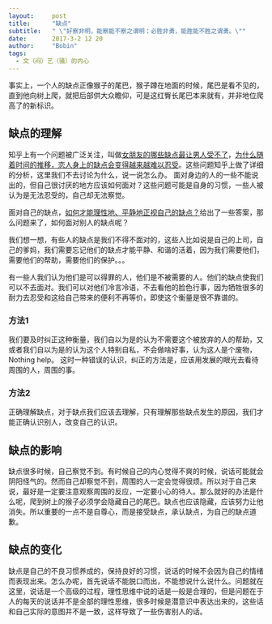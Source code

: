 ```yaml
---
layout:     post
title:      "缺点"
subtitle:   " \"好察非明，能察能不察之谓明；必胜非勇，能胜能不胜之谓勇。\""
date:       2017-3-2 12 20
author:     "Bobin"
tags:
  - 文（闷）艺（骚）的内心
---
```


事实上，一个人的缺点正像猴子的尾巴，猴子蹲在地面的时候，尾巴是看不见的，直到他向树上爬，就把后部供大众瞻仰，可是这红臀长尾巴本来就有，并非地位爬高了的新标识。

## 缺点的理解
知乎上有一个问题被广泛关注，叫做[女朋友的哪些缺点最让男人受不了](https://www.zhihu.com/question/26931337)，[为什么随着时间的推移，恋人身上的缺点会变得越来越难以忍受](https://www.zhihu.com/question/34100208)。这些问题知乎上做了详细的分析，这里我们不去讨论为什么，说一说怎么办。
面对身边的人的一些不能说出的，但自己很讨厌的地方应该如何面对？这些问题可能是自身的习惯，一些人被认为是无法忍受的，自己却无法察觉。

面对自己的缺点，[如何才能理性地、平静地正视自己的缺点？](https://www.zhihu.com/question/20164089)给出了一些答案，那么问题来了，如何面对别人的缺点呢？

我们想一想，有些人的缺点是我们不得不面对的，这些人比如说是自己的上司，自己的爹妈，我们需要忘记他们的缺点才能平静、和谐的活着，因为我们需要他们，需要他们的帮助，需要他们的保护。。。

有一些人我们认为他们是可以得罪的人，他们是不被需要的人。他们的缺点使我们可以不去面对。我们可以对他们冷言冷语，不去看他的脸色行事，因为牺牲很多的耐力去忍受和这给自己带来的便利不再等价，即使这个衡量是很不靠谱的。

### 方法1
我们要及时纠正这种衡量，我们自以为是的认为不需要这个被放弃的人的帮助，又或者我们自以为是的认为这个人特别自私，不会做啥好事，认为这人是个废物，Nothing help。
这时一种错误的认识，纠正的方法是，应该用发展的眼光去看待周围的人，周围的事。

### 方法2
正确理解缺点，对于缺点我们应该去理解，只有理解那些缺点发生的原因，我们才能正确认识别人，改变自己的认识。

## 缺点的影响
缺点很多时候，自己察觉不到。有时候自己的内心觉得不爽的时候，说话可能就会阴阳怪气的。然而自己却察觉不到，周围的人一定会觉得很烦。所以对于自己来说，最好是一定要注意观察周围的反应，一定要小心的待人。那么就好的办法是什么呢，爬到树上的猴子必须学会隐藏自己的尾巴。缺点也应该隐藏，应该努力让他消失。所以重要的一点不是自尊心，而是接受缺点，承认缺点，为自己的缺点道歉。

## 缺点的变化
缺点是自己的不良习惯养成的，保持良好的习惯，说话的时候不会因为自己的情绪而表现出来。怎么办呢，首先说话不能脱口而出，不能想说什么说什么。问题就在这里，说话是一个高级的过程，理性思维中说的话是一般是合理的，但是问题在于人的每天的说话并不是全部的理性思维，很多时候是潜意识中表达出来的，这些话和自己实际的意图并不是一致，这样导致了一些伤害别人的话。
